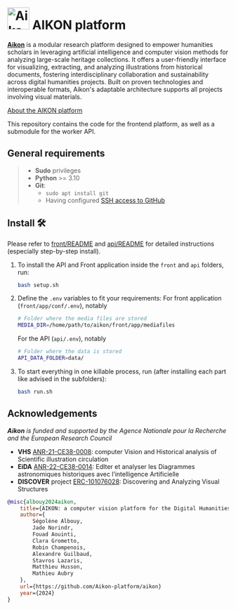 # <img alt="Aikon logo" src="https://github.com/Aikon-platform/aikon/blob/main/app/webapp/static/favicon.ico" height="50" width="auto" style="display: inline; margin-bottom:-10px;"> AIKON platform

**[Aikon](https://aikon-platform.github.io/)** is a modular research platform designed to empower humanities scholars
in leveraging artificial intelligence and computer vision methods for analyzing large-scale heritage collections.
It offers a user-friendly interface for visualizing, extracting, and analyzing illustrations from historical documents,
fostering interdisciplinary collaboration and sustainability across digital humanities projects. Built on proven
technologies and interoperable formats, Aikon's adaptable architecture supports all projects involving visual materials.

[About the AIKON platform](https://aikon-platform.github.io/)

This repository contains the code for the frontend platform, as well as a submodule for the worker API.

## General requirements

> - **Sudo** privileges
> - **Python** >= 3.10
> - **Git**:
>     - `sudo apt install git`
>     - Having configured [SSH access to GitHub](https://docs.github.com/en/authentication/connecting-to-github-with-ssh)

## Install 🛠️

Please refer to [front/README](https://github.com/Aikon-platform/discover-api/blob/main/README.md) and [api/README](front/README.md) for detailed instructions (especially step-by-step install).

1. To install the API and Front application inside the `front` and `api` folders, run:
    ```bash
    bash setup.sh
    ```
2. Define the `.env` variables to fit your requirements:
    For front application (`front/app/conf/.env`), notably
    ```bash
    # Folder where the media files are stored
    MEDIA_DIR=/home/path/to/aikon/front/app/mediafiles
    ```
    For the API (`api/.env`), notably
    ```bash
    # Folder where the data is stored
    API_DATA_FOLDER=data/
    ```
3. To start everything in one killable process, run (after installing each part like advised in the subfolders):
    ```bash
    bash run.sh
    ```

## Acknowledgements

***Aikon** is funded and supported by the Agence Nationale pour la Recherche and the European Research Council*
- **VHS** [ANR-21-CE38-0008](https://anr.fr/Projet-ANR-21-CE38-0008): computer Vision and Historical analysis of Scientific illustration circulation
- **EiDA** [ANR-22-CE38-0014](https://anr.fr/Projet-ANR-22-CE38-0014): EdIter et analyser les Diagrammes astronomiques historiques avec l’intelligence Artificielle
- **DISCOVER** project [ERC-101076028](https://cordis.europa.eu/project/id/101076028): Discovering and Analyzing Visual Structures

```bibtex
@misc{albouy2024aikon,
    title={AIKON: a computer vision platform for the Digital Humanities},
    author={
        Ségolène Albouy,
        Jade Norindr,
        Fouad Aouinti,
        Clara Grometto,
        Robin Champenois,
        Alexandre Guilbaud,
        Stavros Lazaris,
        Matthieu Husson,
        Mathieu Aubry
    },
    url={https://github.com/Aikon-platform/aikon}
    year={2024}
}
```